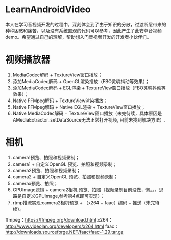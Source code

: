 # LearnAndroidVideo
本人在学习音视频开发的过程中，深刻体会到了由于知识的分散，过渡断层带来的种种困惑和痛苦，以及没有系统直观的代码可以参考，因此产生了此安卓音视频demo。希望通过自己的理解，帮助想入门音视频开发的开发者小伙伴们。


# 视频播放器
  1. MediaCodec解码 + TextureView窗口播放；
  2. 添加MediaCodec解码 + OpenGL渲染播放（FBO灵魂抖动等效果）；
  3. 添加MediaCodec解码 + EGL渲染 + TextureView窗口播放（FBO灵魂抖动等效果）；
  4. Native FFMpeg解码 + TextureView渲染播放；
  5. Native FFMpeg解码 + Native EGL渲染 + TextureView窗口播放；
  6. Native MediaCodec解码 + TextureView窗口播放（未完待续，具体原因是AMediaExtractor_setDataSource无法正常打开视频, 目前未找到解决方法）.


# 相机
  1. camera1预览、拍照和视频录制；
  2. camera1 + 自定义OpenGL 预览、拍照和视频录制；
  3. camera2预览、拍照和视频录制；
  4. camera2 + 自定义OpenGL 预览、拍照和视频录制；
  5. camerax预览、拍照；
  6. GPUImage滤镜 + camera2相机 预览、拍照（视频录制目前没做，懒。。。思路是自定义GPUImage,参考第4点即可实现）；
  7. rtmp推流实现:camera2相机预览 + （x264 + faac）编码 + 推送（未完待续）。

ffmpeg：https://ffmpeg.org/download.html
x264：http://www.videolan.org/developers/x264.html
faac：http://downloads.sourceforge.NET/faac/faac-1.29.tar.gz
